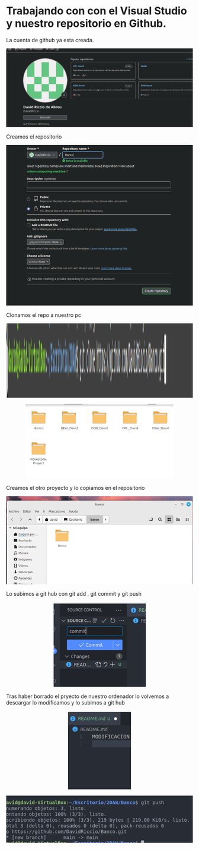 # Trabajando con con el Visual Studio y nuestro repositorio en Github.

La cuenta de github ya esta creada.

<p align="center"><img src="/GIT/tarea1.3/1.png"/></p>

Creamos el repositorio

<p align="center"><img src="/GIT/tarea1.3/2.png"/></p>

Clonamos el repo a nuestro pc

<p align="center"><img src="/GIT/tarea1.3/3.png"widht="400px" height="200px"/></p>
<p align="center"><img src="/GIT/tarea1.3/4.png" widht="400px" height="200px"/></p>

Creamos el otro proyecto y lo copiamos en el repositorio 
<p align="center"><img src="/GIT/tarea1.3/5.png"/></p>
 
 Lo subimos a git hub con git add . git commit y git push 

 <p align="center"><img src="/GIT/tarea1.3/7.png"/></p>

 Tras haber borrado el pryecto de nuestro ordenador lo volvemos a descargar lo modificamos y lo subimos a git hub

 <p align="center"><img src="/GIT/tarea1.3/8.png"/></p>
 <p align="center"><img src="/GIT/tarea1.3/9.png"/></p>



